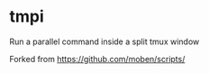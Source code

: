 # tmpi
Run a parallel command inside a split tmux window

Forked from https://github.com/moben/scripts/
